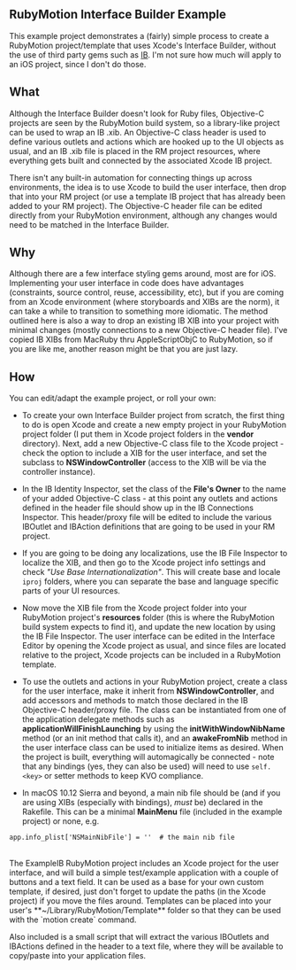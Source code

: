 
## RubyMotion Interface Builder Example ##

This example project demonstrates a (fairly) simple process to create a RubyMotion project/template that uses Xcode's Interface Builder, without the use of third party gems such as [IB](https://github.com/yury/ib).  I'm not sure how much will apply to an iOS project, since I don't do those. 


## What ##
Although the Interface Builder doesn't look for Ruby files, Objective-C projects are seen by the RubyMotion build system, so a library-like project can be used to wrap an IB .xib.  An Objective-C class header is used to define various outlets and actions which are hooked up to the UI objects as usual, and an IB .xib file is placed in the RM project resources, where everything gets built and connected by the associated Xcode IB project.

There isn't any built-in automation for connecting things up across environments, the idea is to use Xcode to build the user interface, then drop that into your RM project (or use a template IB project that has already been added to your RM project).  The Objective-C header file can be edited directly from your RubyMotion environment, although any changes would need to be matched in the Interface Builder.

## Why ##
Although there are a few interface styling gems around, most are for iOS.  Implementing your user interface in code does have advantages (constraints, source control, reuse, accessibility, etc), but if you are coming from an Xcode environment (where storyboards and XIBs are the norm), it can take a while to transition to something more idiomatic.  The method outlined here is also a way to drop an existing IB XIB into your project with minimal changes (mostly connections to a new Objective-C header file).  I've copied IB XIBs from MacRuby thru AppleScriptObjC to RubyMotion, so if you are like me, another reason might be that you are just lazy.

## How ##
You can edit/adapt the example project, or roll your own:

- To create your own Interface Builder project from scratch, the first thing to do is open Xcode and create a new empty project in your RubyMotion project folder (I put them in Xcode project folders in the **vendor** directory).  Next, add a new Objective-C class file to the Xcode project - check the option to include a XIB for the user interface, and set the subclass to **NSWindowController** (access to the XIB will be via the controller instance).

- In the IB Identity Inspector, set the class of the **File's Owner** to the name of your added Objective-C class - at this point any outlets and actions defined in the header file should show up in the IB Connections Inspector.  This header/proxy file will be edited to include the various IBOutlet and IBAction definitions that are going to be used in your RM project.

- If you are going to be doing any localizations, use the IB File Inspector to localize the XIB, and then go to the Xcode project info settings and check _"Use Base Internationalization"_.  This will create base and locale `iproj` folders, where you can separate the base and language specific parts of your UI resources.

- Now move the XIB file from the Xcode project folder into your RubyMotion project's **resources** folder (this is where the RubyMotion build system expects to find it), and update the new location by using the IB File Inspector.  The user interface can be edited in the Interface Editor by opening the Xcode project as usual, and since files are located relative to the project, Xcode projects can be included in a RubyMotion template.

- To use the outlets and actions in your RubyMotion project, create a class for the user interface, make it inherit from **NSWindowController**, and add accessors and methods to match those declared in the IB Objective-C header/proxy file.  The class can be instantiated from one of the application delegate methods such as **applicationWillFinishLaunching** by using the **initWithWindowNibName** method (or an init method that calls it), and an **awakeFromNib** method in the user interface class can be used to initialize items as desired.  When the project is built, everything will automagically be connected - note that any bindings (yes, they can also be used) will need to use `self.<key>` or setter methods to keep KVO compliance.

- In macOS 10.12 Sierra and beyond, a main nib file should be (and if you are using XIBs (especially with bindings), _must_ be) declared in the Rakefile.  This can be a minimal **MainMenu** file (included in the example project) or none, e.g.
```
app.info_plist['NSMainNibFile'] = ''  # the main nib file
```

<br />
The ExampleIB RubyMotion project includes an Xcode project for the user interface, and will build a simple test/example application with a couple of buttons and a text field.  It can be used as a base for your own custom template, if desired, just don't forget to update the paths (in the Xcode project) if you move the files around.  Templates can be placed into your user's **~/Library/RubyMotion/Template** folder so that they can be used with the `motion create` command.

Also included is a small script that will extract the various IBOutlets and IBActions defined in the header to a text file, where they will be available to copy/paste into your application files.


